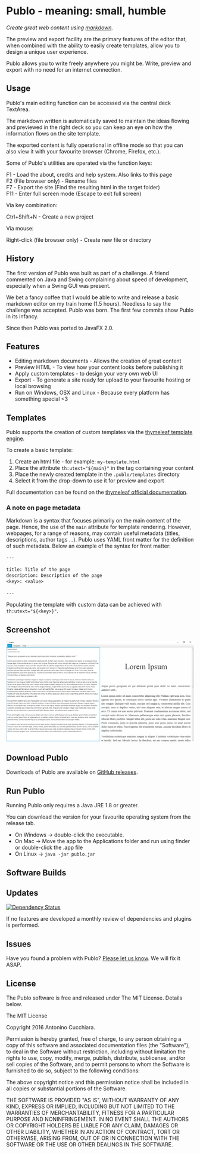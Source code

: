 Publo - meaning: small, humble
==============================

*Create great web content using [markdown][markdownspec].*

The preview and export facility are the primary features of the editor that, when combined with
the ability to easily create templates, allow you to design a unique user experience.

Publo allows you to write freely anywhere you might be.
Write, preview and export with no need for an internet connection.

Usage
-----

Publo's main editing function can be accessed via the central deck TextArea.

The markdown written is automatically saved to maintain the ideas flowing
and previewed in the right deck so you can keep an eye on how the information 
flows on the site template.

The exported content is fully operational in offline mode so that you can also
view it with your favourite browser (Chrome, Firefox, etc.).

Some of Publo's utilities are operated via the function keys:  

F1  - Load the about, credits and help system. Also links to this page  
F2 (File browser only) - Rename files  
F7  - Export the site (Find the resulting html in the target folder)  
F11 - Enter full screen mode (Escape to exit full screen)  

Via key combination:  

Ctrl+Shift+N - Create a new project  

Via mouse:  

Right-click (file browser only) - Create new file or directory  

History
-------

The first version of Publo was built as part of a challenge. A friend commented on Java and Swing complaining about speed of development, especially when a Swing GUI was present.

We bet a fancy coffee that I would be able to write and release a basic markdown editor on my train home (1.5 hours). Needless to say the challenge was accepted. Publo was born. The first few commits show Publo in its infancy.

Since then Publo was ported to JavaFX 2.0.

Features
--------

* Editing markdown documents - Allows the creation of great content
* Preview HTML - To view how your content looks before publishing it
* Apply custom templates - to design your very own web UI
* Export - To generate a site ready for upload to your favourite hosting or local browsing
* Run on Windows, OSX and Linux - Because every platform has something special <3

Templates 
---------

Publo supports the creation of custom templates via the [thymeleaf template engine][thymeleaf].

To create a basic template:

1. Create an html file - for example: `my-template.html`
2. Place the attribute `th:utext="${main}"` in the tag containing your content
3. Place the newly created template in the `.publo/templates` directory
4. Select it from the drop-down to use it for preview and export

Full documentation can be found on the [thymeleaf official documentation][thymeleafdocs].

### A note on page metadata ###

Markdown is a syntax that focuses primarily on the main content of the page.
Hence, the use of the `main` attribute for template rendering.
However, webpages, for a range of reasons, may contain useful metadata (titles, descriptions, author tags ...).
Publo uses YAML front matter for the definition of such metadata.
Below an example of the syntax for front matter:

```
---

title: Title of the page
description: Description of the page
<key>: <value>

---
```

Populating the template with custom data  can be achieved with `th:utext="${<key>}"`. 

Screenshot
----------

![Publo](https://raw.githubusercontent.com/AntoCuc/Publo/master/publo.png)

Download Publo
--------------

Downloads of Publo are available on [GitHub releases](https://github.com/AntoCuc/Publo/releases).

Run Publo
-----------

Running Publo only requires a Java JRE 1.8 or greater.

You can download the version for your favourite operating system from the release tab.

* On Windows -> double-click the executable.
* On Mac -> Move the app to the Applications folder and run using finder or double-click the .app file
* On Linux -> `java -jar publo.jar`

Software Builds
---------------

Updates
-------

[![Dependency Status](https://www.versioneye.com/user/projects/5808c4f0d65a77002f5eab5c/badge.svg?style=flat-square)](https://www.versioneye.com/user/projects/5808c4f0d65a77002f5eab5c)

If no features are developed a monthly review of dependencies and plugins is 
performed.

Issues
------

Have you found a problem with Publo? [Please let us know](https://github.com/AntoCuc/Publo/issues). We will fix it ASAP.

License
-------

The Publo software is free and released under The MIT License. Details below.

The MIT License 

Copyright 2016 Antonino Cucchiara. 

Permission is hereby granted, free of charge, to any person obtaining a copy of this software and associated documentation files (the "Software"), to deal in the Software without restriction, including without limitation the rights to use, copy, modify, merge, publish, distribute, sublicense, and/or sell copies of the Software, and to permit persons to whom the Software is furnished to do so, subject to the following conditions: 

The above copyright notice and this permission notice shall be included in all copies or substantial portions of the Software. 

THE SOFTWARE IS PROVIDED "AS IS", WITHOUT WARRANTY OF ANY KIND, EXPRESS OR IMPLIED, INCLUDING BUT NOT LIMITED TO THE WARRANTIES OF MERCHANTABILITY, FITNESS FOR A PARTICULAR PURPOSE AND NONINFRINGEMENT. IN NO EVENT SHALL THE AUTHORS OR COPYRIGHT HOLDERS BE LIABLE FOR ANY CLAIM, DAMAGES OR OTHER LIABILITY, WHETHER IN AN ACTION OF CONTRACT, TORT OR OTHERWISE, ARISING FROM, OUT OF OR IN CONNECTION WITH THE SOFTWARE OR THE USE OR OTHER DEALINGS IN THE SOFTWARE. 

[markdownspec]: http://spec.commonmark.org/0.27/ "Publo markdown spec."
[thymeleaf]: http://www.thymeleaf.org/index.html "Thymeleaf official website."
[thymeleafdocs]: http://www.thymeleaf.org/doc/tutorials/3.0/usingthymeleaf.html
